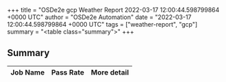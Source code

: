 +++
title = "OSDe2e gcp Weather Report 2022-03-17 12:00:44.598799864 +0000 UTC"
author = "OSDe2e Automation"
date = "2022-03-17 12:00:44.598799864 +0000 UTC"
tags = ["weather-report", "gcp"]
summary = "<table class=\"summary\"></table>"
+++
## Summary

| Job Name | Pass Rate | More detail |
|----------|-----------|-------------|




